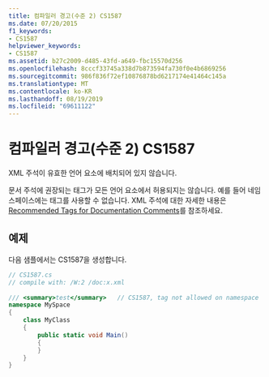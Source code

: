 ```yaml
---
title: 컴파일러 경고(수준 2) CS1587
ms.date: 07/20/2015
f1_keywords:
- CS1587
helpviewer_keywords:
- CS1587
ms.assetid: b27c2009-d485-43fd-a649-fbc15570d256
ms.openlocfilehash: 8cccf33745a338d7b873594fa730f0e4b6869256
ms.sourcegitcommit: 986f836f72ef10876878bd6217174e41464c145a
ms.translationtype: MT
ms.contentlocale: ko-KR
ms.lasthandoff: 08/19/2019
ms.locfileid: "69611122"
---
```

# <a name="compiler-warning-level-2-cs1587"></a>컴파일러 경고(수준 2) CS1587
XML 주석이 유효한 언어 요소에 배치되어 있지 않습니다.  
  
 문서 주석에 권장되는 태그가 모든 언어 요소에서 허용되지는 않습니다. 예를 들어 네임스페이스에는 태그를 사용할 수 없습니다. XML 주석에 대한 자세한 내용은 [Recommended Tags for Documentation Comments](../programming-guide/xmldoc/recommended-tags-for-documentation-comments.md)를 참조하세요.  
  
## <a name="example"></a>예제  
 다음 샘플에서는 CS1587을 생성합니다.  
  
```csharp  
// CS1587.cs  
// compile with: /W:2 /doc:x.xml  
  
/// <summary>test</summary>   // CS1587, tag not allowed on namespace  
namespace MySpace  
{  
    class MyClass  
    {  
        public static void Main()  
        {  
        }  
    }  
}  
```
